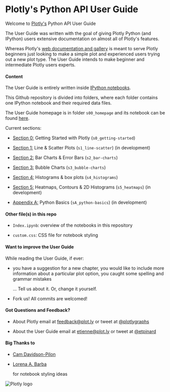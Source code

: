 Plotly's Python API User Guide
===============================

Welcome to [Plotly's](https://plot.ly) Python API User Guide

The User Guide was written with the goal of giving Plotly Python (and IPython)
users extensive documentation on almost all of Plotly's features. 

Whereas Plotly's [web documentation and
gallery](https://plot.ly/api/python/docs) is meant to serve Plotly beginners
just looking to make a simple plot and experienced users trying out a new plot
type.  The User Guide intends to make beginner and intermediate Plotly users
experts.

#### Content

The User Guide is entirely written inside [IPython
notebooks](http://ipython.org/notebook.html). 

This Github repository is divided into folders, where each folder contains 
one IPython notebook and their required data files.

The User Guide homepage is in folder `s00_homepage` and its notebook can be found
[here](http://nbviewer.ipython.org/github/etpinard/plotly-python-doc/blob/master/s00_homepage/s00_homepage.ipynb).

Current sections:

* [Section 0:](http://nbviewer.ipython.org/github/plotly/python-user-guide/blob/master/s0_getting-started/s0_getting-started.ipynb)
  Getting Started with Plotly (`s0_getting-started`) 

* [Section 1:](http://nbviewer.ipython.org/github/plotly/python-user-guide/blob/master/s1_line-scatter/s1_line-scatter.ipynb)
  Line & Scatter Plots (`s1_line-scatter`) (in development)

* [Section 2:](http://nbviewer.ipython.org/github/plotly/python-user-guide/blob/master/s2_bar-charts/s2_bar-charts.ipynb)
  Bar Charts & Error Bars (`s2_bar-charts`)

* [Section 3:](http://nbviewer.ipython.org/github/plotly/python-user-guide/blob/master/s3_bubble-charts/s3_bubble-charts.ipynb)
  Bubble Charts (`s3_bubble-charts`)

* [Section 4:](http://nbviewer.ipython.org/github/plotly/python-user-guide/blob/master/s4_histograms/s4_histograms.ipynb)
  Histograms & box plots (`s4_histograms`)

* [Section 5:](http://nbviewer.ipython.org/github/plotly/python-user-guide/blob/master/s4_heatmaps/s5_heatmaps.ipynb)
  Heatmaps, Contours & 2D Histograms (`s5_heatmaps`) (in development)


* [Appendix A:](http://nbviewer.ipython.org/github/plotly/python-user-guide/blob/master/sA_python-basics/sA_python-basics.ipynb)
  Python Basics (`sA_python-basics`) (in development)

#### Other file(s) in this repo

* `Index.ipynb`: overview of the notebooks in this repository

* `custom.css`: CSS file for notebook styling

#### Want to improve the User Guide

While reading the User Guide, if ever:

* you have a suggestion for a new chapter, 
  you would like to include more information about a particular plot option,
  you caught some spelling and grammar mistakes 

  ... Tell us about it. Or, change it yourself.

* Fork us! All commits are welcomed!

#### Got Questions and Feedback? 

* About Plotly
  email at feedback@plot.ly 
  or tweet at [@plotlygraphs](https://twitter.com/plotlygraphs)

* About the User Guide
  email at etienne@plot.ly
  or tweet at [@etpinard](https://twitter.com/etpinard)

#### Big Thanks to

* [Cam Davidson-Pilon](http://nbviewer.ipython.org/github/CamDavidsonPilon/Probabilistic-Programming-and-Bayesian-Methods-for-Hackers/blob/master/Prologue/Prologue.ipynb) 

* [Lorena A. Barba](http://lorenabarba.com/blog/announcing-aeropython/#.U1ULXdX1LJ4.google_plusone_share)
  
  for notebook styling ideas

![Plotly logo](http://i.imgur.com/4vwuxdJ.png)

